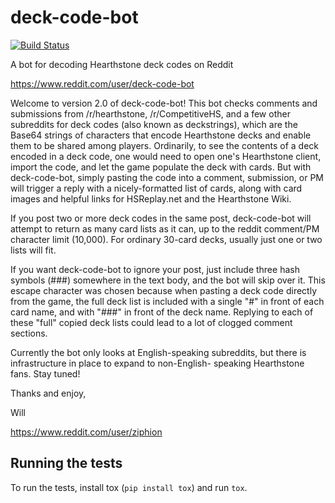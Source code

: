 # deck-code-bot

[![Build Status](https://api.travis-ci.org/HearthSim/deck-code-bot.svg?branch=master)](https://travis-ci.org/HearthSim/deck-code-bot)

A bot for decoding Hearthstone deck codes on Reddit

https://www.reddit.com/user/deck-code-bot

Welcome to version 2.0 of deck-code-bot! This bot checks comments and submissions from /r/hearthstone, /r/CompetitiveHS, and
a few other subreddits for deck codes (also known as deckstrings), which are the Base64 strings of characters that encode
Hearthstone decks and enable them to be shared among players. Ordinarily, to see the contents of a deck encoded in a deck code,
one would need to open one's Hearthstone client, import the code, and let the game populate the deck with cards. But with
deck-code-bot, simply pasting the code into a comment, submission, or PM will trigger a reply with a nicely-formatted list of
cards, along with card images and helpful links for HSReplay.net and the Hearthstone Wiki.

If you post two or more deck codes in the same post, deck-code-bot will attempt to return as many card lists as it can, up to
the reddit comment/PM character limit (10,000). For ordinary 30-card decks, usually just one or two lists will fit.

If you want deck-code-bot to ignore your post, just include three hash symbols (###) somewhere in the text body, and the bot
will skip over it. This escape character was chosen because when pasting a deck code directly from the game, the full deck list
is included with a single "#" in front of each card name, and with "###" in front of the deck name. Replying to each of these
"full" copied deck lists could lead to a lot of clogged comment sections.

Currently the bot only looks at English-speaking subreddits, but there is infrastructure in place to expand to non-English-
speaking Hearthstone fans. Stay tuned!

Thanks and enjoy,

Will

https://www.reddit.com/user/ziphion


## Running the tests

To run the tests, install tox (`pip install tox`) and run `tox`.
